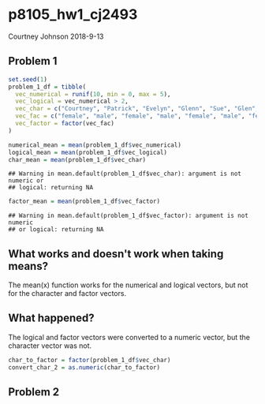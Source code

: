 p8105\_hw1\_cj2493
================
Courtney Johnson
2018-9-13

Problem 1
---------

``` r
set.seed(1)
problem_1_df = tibble(
  vec_numerical = runif(10, min = 0, max = 5),
  vec_logical = vec_numerical > 2,
  vec_char = c("Courtney", "Patrick", "Evelyn", "Glenn", "Sue", "Glen", "Jenny", "Kayla", "Lindsay", "Derick"),
  vec_fac = c("female", "male", "female", "male", "female", "male", "female", "female", "female", "male"),
  vec_factor = factor(vec_fac)
)

numerical_mean = mean(problem_1_df$vec_numerical)
logical_mean = mean(problem_1_df$vec_logical)
char_mean = mean(problem_1_df$vec_char)
```

    ## Warning in mean.default(problem_1_df$vec_char): argument is not numeric or
    ## logical: returning NA

``` r
factor_mean = mean(problem_1_df$vec_factor)
```

    ## Warning in mean.default(problem_1_df$vec_factor): argument is not numeric
    ## or logical: returning NA

What works and doesn't work when taking means?
----------------------------------------------

The mean(x) function works for the numerical and logical vectors, but not for the character and factor vectors.

What happened?
--------------

The logical and factor vectors were converted to a numeric vector, but the character vector was not.

``` r
char_to_factor = factor(problem_1_df$vec_char)
convert_char_2 = as.numeric(char_to_factor)
```

Problem 2
---------
